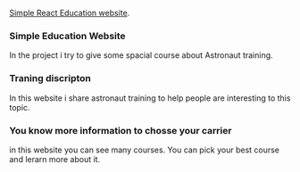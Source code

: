 

 [ Simple React Education website](https://react-education-site.netlify.app/).


### Simple Education Website

In the project i try to give some spacial course about Astronaut training.

### Traning discripton
In this website i share astronaut training to help people are interesting to this topic.

### You know more information to chosse your carrier

in this website you can see many courses. You can pick your best course and lerarn more about it.

